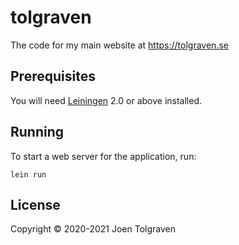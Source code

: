 # tolgraven

The code for my main website at https://tolgraven.se

## Prerequisites

You will need [Leiningen][1] 2.0 or above installed.

[1]: https://github.com/technomancy/leiningen

## Running

To start a web server for the application, run:

    lein run 

## License

Copyright © 2020-2021 Joen Tolgraven

